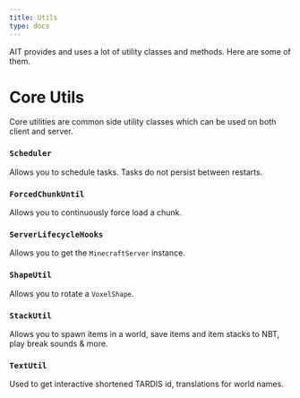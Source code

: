 ```yaml
---
title: Utils
type: docs
---
```


AIT provides and uses a lot of utility classes and methods. Here are some of them.

# Core Utils
Core utilities are common side utility classes which can be used on both client and server.

### `Scheduler`
Allows you to schedule tasks. Tasks do not persist between restarts.

### `ForcedChunkUntil`
Allows you to continuously force load a chunk.

### `ServerLifecycleHooks`
Allows you to get the `MinecraftServer` instance.

### `ShapeUtil`
Allows you to rotate a `VoxelShape`.

### `StackUtil`
Allows you to spawn items in a world, save items and item stacks to NBT, play break sounds & more.

### `TextUtil`
Used to get interactive shortened TARDIS id, translations for world names.
